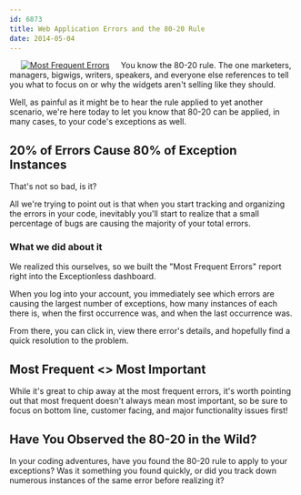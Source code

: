 ```yaml
---
id: 6873
title: Web Application Errors and the 80-20 Rule
date: 2014-05-04
---
```

[<img loading="lazy" class="alignright  wp-image-146" style="margin-left: 20px; margin-right: 20px;" alt="Most Frequent Errors" src="/assets/most-frequent-300x262.png" width="192" height="168" data-id="146" srcset="/assets/most-frequent-300x262.png 300w, /assets/most-frequent.png 715w" sizes="(max-width: 192px) 100vw, 192px" />](/assets/most-frequent.png)You know the 80-20 rule. The one marketers, managers, bigwigs, writers, speakers, and everyone else references to tell you what to focus on or why the widgets aren't selling like they should.

Well, as painful as it might be to hear the rule applied to yet another scenario, we're here today to let you know that 80-20 can be applied, in many cases, to your code's exceptions as well. <!--more-->

## 20% of Errors Cause 80% of Exception Instances

That's not so bad, is it?

All we're trying to point out is that when you start tracking and organizing the errors in your code, inevitably you'll start to realize that a small percentage of bugs are causing the majority of your total errors.

### What we did about it

We realized this ourselves, so we built the "Most Frequent Errors" report right into the Exceptionless dashboard.

When you log into your account, you immediately see which errors are causing the largest number of exceptions, how many instances of each there is, when the first occurrence was, and when the last occurrence was.

From there, you can click in, view there error's details, and hopefully find a quick resolution to the problem.

## Most Frequent <> Most Important

While it's great to chip away at the most frequent errors, it's worth pointing out that most frequent doesn't always mean most important, so be sure to focus on bottom line, customer facing, and major functionality issues first!

## Have You Observed the 80-20 in the Wild?

In your coding adventures, have you found the 80-20 rule to apply to your exceptions? Was it something you found quickly, or did you track down numerous instances of the same error before realizing it?
